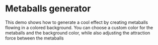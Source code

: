 # Metaballs generator

This demo shows how to generate a cool effect by creating metaballs flowing in a colored background. You can choose a custom color for the metaballs and the background color, while also adjusting the attraction force between the metaballs